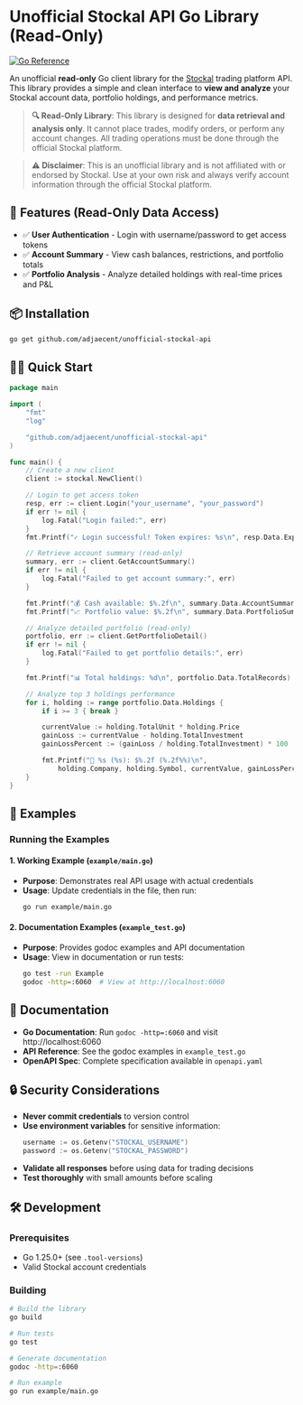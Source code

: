 # Unofficial Stockal API Go Library (Read-Only)

[![Go Reference](https://pkg.go.dev/badge/github.com/adjaecent/unofficial-stockal-api.svg)](https://pkg.go.dev/github.com/adjaecent/unofficial-stockal-api)

An unofficial **read-only** Go client library for the [Stockal](https://globalinvesting.in/) trading platform API. This library provides a simple and clean interface to **view and analyze** your Stockal account data, portfolio holdings, and performance metrics.

> **🔍 Read-Only Library**: This library is designed for **data retrieval and analysis only**. It cannot place trades, modify orders, or perform any account changes. All trading operations must be done through the official Stockal platform.

> **⚠️ Disclaimer**: This is an unofficial library and is not affiliated with or endorsed by Stockal. Use at your own risk and always verify account information through the official Stockal platform.

## 🚀 Features (Read-Only Data Access)

- ✅ **User Authentication** - Login with username/password to get access tokens
- ✅ **Account Summary** - View cash balances, restrictions, and portfolio totals
- ✅ **Portfolio Analysis** - Analyze detailed holdings with real-time prices and P&L

## 📦 Installation

```bash
go get github.com/adjaecent/unofficial-stockal-api
```

## 🏃‍♂️ Quick Start

```go
package main

import (
    "fmt"
    "log"

    "github.com/adjaecent/unofficial-stockal-api"
)

func main() {
    // Create a new client
    client := stockal.NewClient()

    // Login to get access token
    resp, err := client.Login("your_username", "your_password")
    if err != nil {
        log.Fatal("Login failed:", err)
    }
    fmt.Printf("✓ Login successful! Token expires: %s\n", resp.Data.ExpiryAccessToken)

    // Retrieve account summary (read-only)
    summary, err := client.GetAccountSummary()
    if err != nil {
        log.Fatal("Failed to get account summary:", err)
    }

    fmt.Printf("💰 Cash available: $%.2f\n", summary.Data.AccountSummary.CashAvailableForTrade)
    fmt.Printf("📈 Portfolio value: $%.2f\n", summary.Data.PortfolioSummary.TotalCurrentValue)

    // Analyze detailed portfolio (read-only)
    portfolio, err := client.GetPortfolioDetail()
    if err != nil {
        log.Fatal("Failed to get portfolio details:", err)
    }

    fmt.Printf("📊 Total holdings: %d\n", portfolio.Data.TotalRecords)

    // Analyze top 3 holdings performance
    for i, holding := range portfolio.Data.Holdings {
        if i >= 3 { break }

        currentValue := holding.TotalUnit * holding.Price
        gainLoss := currentValue - holding.TotalInvestment
        gainLossPercent := (gainLoss / holding.TotalInvestment) * 100

        fmt.Printf("🏢 %s (%s): $%.2f (%.2f%%)\n",
            holding.Company, holding.Symbol, currentValue, gainLossPercent)
    }
}
```

## 🔧 Examples

### Running the Examples

#### 1. **Working Example** (`example/main.go`)
- **Purpose**: Demonstrates real API usage with actual credentials
- **Usage**: Update credentials in the file, then run:
  ```bash
  go run example/main.go
  ```

#### 2. **Documentation Examples** (`example_test.go`)
- **Purpose**: Provides godoc examples and API documentation
- **Usage**: View in documentation or run tests:
  ```bash
  go test -run Example
  godoc -http=:6060  # View at http://localhost:6060
  ```

## 📖 Documentation

- **Go Documentation**: Run `godoc -http=:6060` and visit http://localhost:6060
- **API Reference**: See the godoc examples in `example_test.go`
- **OpenAPI Spec**: Complete specification available in `openapi.yaml`

## 🔒 Security Considerations

- **Never commit credentials** to version control
- **Use environment variables** for sensitive information:
  ```go
  username := os.Getenv("STOCKAL_USERNAME")
  password := os.Getenv("STOCKAL_PASSWORD")
  ```
- **Validate all responses** before using data for trading decisions
- **Test thoroughly** with small amounts before scaling

## 🛠️ Development

### Prerequisites

- Go 1.25.0+ (see `.tool-versions`)
- Valid Stockal account credentials

### Building

```bash
# Build the library
go build

# Run tests
go test

# Generate documentation
godoc -http=:6060

# Run example
go run example/main.go
```
